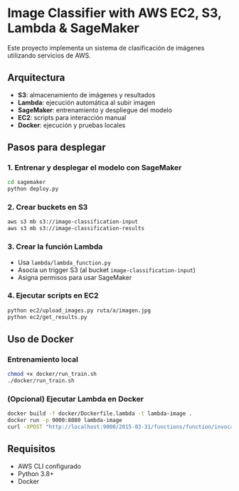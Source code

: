 # Image Classifier with AWS EC2, S3, Lambda & SageMaker

Este proyecto implementa un sistema de clasificación de imágenes utilizando servicios de AWS.

## Arquitectura

- **S3**: almacenamiento de imágenes y resultados
- **Lambda**: ejecución automática al subir imagen
- **SageMaker**: entrenamiento y despliegue del modelo
- **EC2**: scripts para interacción manual
- **Docker**: ejecución y pruebas locales

## Pasos para desplegar

### 1. Entrenar y desplegar el modelo con SageMaker

```bash
cd sagemaker
python deploy.py
```

### 2. Crear buckets en S3

```bash
aws s3 mb s3://image-classification-input
aws s3 mb s3://image-classification-results
```

### 3. Crear la función Lambda

- Usa `lambda/lambda_function.py`
- Asocia un trigger S3 (al bucket `image-classification-input`)
- Asigna permisos para usar SageMaker

### 4. Ejecutar scripts en EC2

```bash
python ec2/upload_images.py ruta/a/imagen.jpg
python ec2/get_results.py
```

## Uso de Docker

### Entrenamiento local

```bash
chmod +x docker/run_train.sh
./docker/run_train.sh
```

### (Opcional) Ejecutar Lambda en Docker

```bash
docker build -f docker/Dockerfile.lambda -t lambda-image .
docker run -p 9000:8080 lambda-image
curl -XPOST "http://localhost:9000/2015-03-31/functions/function/invocations" -d '{}'
```

## Requisitos

- AWS CLI configurado
- Python 3.8+
- Docker

